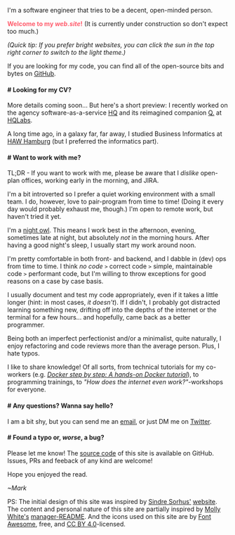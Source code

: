 I'm a software engineer that tries to be a decent, open-minded person.

<span style="color: #ff5e6e;">**Welcome to my _web.site_!**</span> (It is currently under construction so don't expect too much.)

_(Quick tip: If you prefer <span id="brightness">bright</span> websites, you can click the <span id="icon">sun</span> in the top right corner to switch to the <span id="theme">light</span> theme.)_

If you are looking for my code, you can find all of the open-source bits and bytes on [GitHub](https://github.com/MarkTiedemann).

#### # Looking for my CV?

More details coming soon... But here's a short preview: I recently worked on the agency software-as-a-service [HQ](https://hellohq.io) and its reimagined companion [Q.](https://meetq.ai) at [HQLabs](https://hqlabs.com/).

A long time ago, in a galaxy far, far away, I studied Business Informatics at [HAW Hamburg](https://www.haw-hamburg.de/english.html) (but I preferred the informatics part).

#### # Want to work with me?

TL;DR - If you want to work with me, please be aware that I _dislike_ open-plan offices, working early in the morning, and JIRA.

I'm a bit introverted so I prefer a quiet working environment with a small team. I do, however, love to pair-program from time to time! (Doing it every day would probably exhaust me, though.) I'm open to remote work, but haven't tried it yet.

I'm a [night owl](https://en.wikipedia.org/wiki/Night_owl_%28person%29). This means I work best in the afternoon, evening, sometimes late at night, but absolutely _not_ in the morning hours. After having a good night's sleep, I usually start my work around noon.

I'm pretty comfortable in both front- and backend, and I dabble in (dev) ops from time to time. I think _no code_ `>` correct code `>` simple, maintainable code `>` performant code, but I'm willing to throw exceptions for good reasons on a case by case basis.

I usually document and test my code appropriately, even if it takes a little longer (hint: in most cases, _it doesn't_). If I didn't, I probably got distracted learning something new, drifting off into the depths of the internet or the terminal for a few hours... and hopefully, came back as a better programmer.

Being both an imperfect perfectionist and/or a minimalist, quite naturally, I enjoy refactoring and code reviews more than the average person. Plus, I hate typos.

I like to share knowledge! Of all sorts, from technical tutorials for my co-workers (e.g. _[Docker step by step: A hands-on Docker tutorial](https://github.com/MarkTiedemann/docker-step-by-step)_), to programming trainings, to _"How does the internet even work?"_-workshops for everyone.

#### # Any questions? Wanna say hello?

I am a bit shy, but you can send me an [email](mailto:www.marktiedemann@gmail.com), or just DM me on [Twitter](https://twitter.com/MarkTiedemannDE).

#### # Found a typo or, _worse_, a bug?

Please let me know! The [source code](https://github.com/marktiedemann/marktiedemann.github.io) of this site is available on GitHub. Issues, PRs and feeback of any kind are welcome!

Hope you enjoyed the read.

_~Mark_

PS: The initial design of this site was inspired by [Sindre Sorhus'](https://github.com/sindresorhus) [website](https://sindresorhus.com/). The content and personal nature of this site are partially inspired by [Molly White's](http://www.mollywhite.net/) [manager-README](https://github.com/molly/manager-README). And the icons used on this site are by [Font Awesome](https://fontawesome.com/free), free, and [CC BY 4.0](https://creativecommons.org/licenses/by/4.0/)-licensed.
